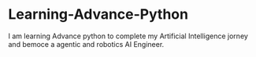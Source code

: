 # Learning-Advance-Python
 I am learning Advance python to complete my Artificial Intelligence jorney and bemoce a agentic and robotics AI Engineer.
